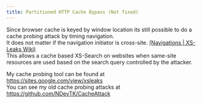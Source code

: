 ```yaml
---
title: Partitioned HTTP Cache Bypass (Not fixed)
---
```


Since browser cache is keyed by window location its still possible to do a cache probing attack by timing navigation.  
It does not matter if the navigation initiator is cross-site. [(Navigations | XS-Leaks Wiki)](https://xsleaks.dev/docs/attacks/navigations/#partitioned-http-cache-bypass)  
This allows a cache based XS-Search on websites when same-site resources are used based on the search query controlled by the attacker.  

My cache probing tool can be found at <https://sites.google.com/view/xsleaks>  
You can see my old cache probing attacks at <https://github.com/NDevTK/CacheAttack>
